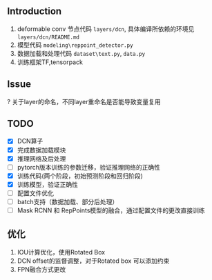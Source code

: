 ## Introduction
1. deformable conv 节点代码 `layers/dcn`, 具体编译所依赖的环境见`layers/dcn/README.md`
1. 模型代码 `modeling\reppoint_detector.py`
2. 数据加载和处理代码 `dataset\text.py`, `data.py`
3. 训练框架TF,tensorpack

## Issue
? 关于layer的命名，不同layer重命名是否能导致变量复用

## TODO
- [x] DCN算子
- [x] 完成数据加载模块
- [x] 推理网络及后处理
- [ ] pytorch版本训练的参数迁移，验证推理网络的正确性
- [x] 训练代码(两个阶段，初始预测阶段和回归阶段)
- [x] 训练模型，验证正确性
- [ ] 配置文件优化
- [ ] batch支持（数据加载、部分后处理）
- [ ] Mask RCNN 和 RepPoints模型的融合，通过配置文件的更改直接训练

## 优化
1. IOU计算优化，使用Rotated Box
2. DCN offset的监督调整，对于Rotated box 可以添加约束
3. FPN融合方式更改